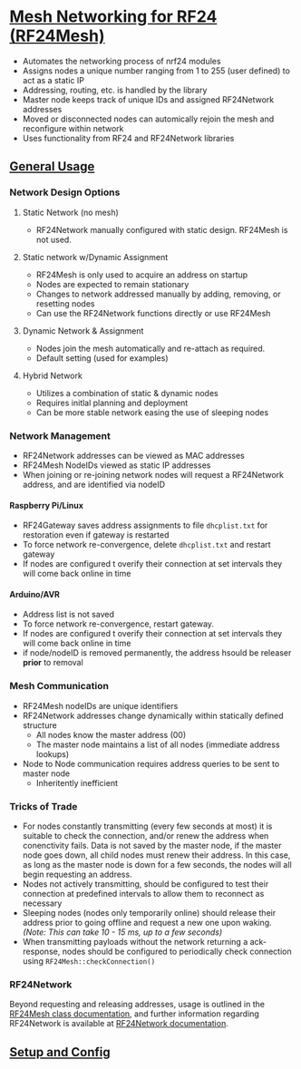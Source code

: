 # [Mesh Networking for RF24 (RF24Mesh)](https://nrf24.github.io/RF24Mesh/md_docs_2general__usage.html)

- Automates the networking process of nrf24 modules
- Assigns nodes a unique number ranging from 1 to 255 (user defined) to act as a static IP
- Addressing, routing, etc. is handled by the library
- Master node keeps track of unique IDs and assigned RF24Network addresses
- Moved or disconnected nodes can automically rejoin the mesh and reconfigure within network
- Uses functionality from RF24 and RF24Network libraries

## [General Usage](https://nrf24.github.io/RF24Mesh/md_docs_2general__usage.html)

### Network Design Options

1. Static Network (no mesh)

   - RF24Network manually configured with static design. RF24Mesh is not used.

2. Static network w/Dynamic Assignment

   - RF24Mesh is only used to acquire an address on startup
   - Nodes are expected to remain stationary
   - Changes to network addressed manually by adding, removing, or resetting nodes
   - Can use the RF24Network functions directly or use RF24Mesh

3. Dynamic Network & Assignment

   - Nodes join the mesh automatically and re-attach as required.
   - Default setting (used for examples)

4. Hybrid Network

   - Utilizes a combination of static & dynamic nodes
   - Requires initlal planning and deployment
   - Can be more stable network easing the use of sleeping nodes

### Network Management

- RF24Network addresses can be viewed as MAC addresses
- RF24Mesh NodeIDs viewed as static IP addresses
- When joining or re-joining network nodes will request a RF24Network address, and are identified via nodeID

#### Raspberry Pi/Linux

- RF24Gateway saves address assignments to file `dhcplist.txt` for restoration even if gateway is restarted
- To force network re-convergence, delete `dhcplist.txt` and restart gateway
- If nodes are configured t overify their connection at set intervals they will come back online in time

#### Arduino/AVR

- Address list is not saved
- To force network re-convergence, restart gateway.
- If nodes are configured t overify their connection at set intervals they will come back online in time
- if node/nodeID is removed permanently, the address hsould be releaser **prior** to removal

### Mesh Communication

- RF24Mesh nodeIDs are unique identifiers
- RF24Network addresses change dynamically within statically defined structure
  - All nodes know the master address (00)
  - The master node maintains a list of all nodes (immediate address lookups)
- Node to Node communication requires address queries to be sent to master node
  - Inheritently inefficient

### Tricks of Trade

- For nodes constantly transmitting (every few seconds at most) it is suitable to check the connection, and/or renew the address when conenctivity fails. Data is not saved by the master node, if the master node goes down, all child nodes must renew their address. In this case, as long as the master node is down for a few seconds, the nodes will all begin requesting an address.
- Nodes not actively transmitting, should be configured to test their connection at predefined intervals to allow them to reconnect as necessary
- Sleeping nodes (nodes only temporarily online) should release their address prior to going offline and request a new one upon waking. _(Note: This can take 10 - 15 ms, up to a few seconds)_
- When transmitting payloads without the network returning a ack-response, nodes should be configured to periodically check connection using `RF24Mesh::checkConnection()`

### RF24Network

Beyond requesting and releasing addresses, usage is outlined in the [RF24Mesh class documentation](https://nrf24.github.io/RF24Mesh/annotated.html), and further information regarding RF24Network is available at [RF24Network documentation](https://nrf24.github.io/RF24Network/index.html).

## [Setup and Config](https://nrf24.github.io/RF24Mesh/md_docs_2setup__config.html)
